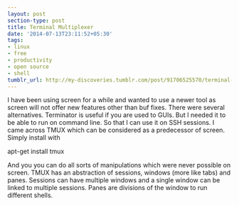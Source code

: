 ```yaml
---
layout: post
section-type: post
title: Terminal Multiplexer
date: '2014-07-13T23:11:52+05:30'
tags:
- linux
- free
- productivity
- open source
- shell
tumblr_url: http://my-discoveries.tumblr.com/post/91706525570/terminal-multiplexer
---
```

I have been using screen for a while and wanted to use a newer tool as screen will not offer new features other than buf fixes. There were several alternatives. Terminator is useful if you are used to GUIs. But I needed it to be able to run on command line. So that I can use it on SSH sessions. I came across TMUX which can be considered as a predecessor of screen. Simply install with

apt-get install tmux

And you you can do all sorts of manipulations which were never possible on screen. TMUX has an abstraction of sessions, windows (more like tabs) and panes. Sessions can have multiple windows and a single window can be linked to multiple sessions. Panes are divisions of the window to run different shells. 
